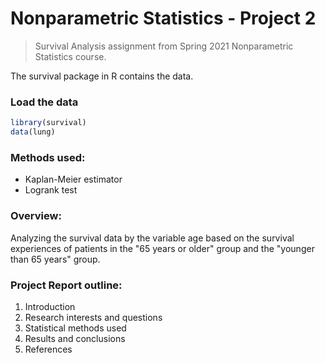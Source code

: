 # Nonparametric Statistics - Project 2
> Survival Analysis assignment from Spring 2021 Nonparametric Statistics course.

The survival package in R contains the data.

### Load the data
```R
library(survival)
data(lung)
```

### Methods used:
- Kaplan-Meier estimator
- Logrank test

### Overview:
Analyzing the survival data by the variable age based on the survival experiences of patients in the "65 years or older" group and the "younger than 65 years" group. 

### Project Report outline:
1. Introduction
2. Research interests and questions
3. Statistical methods used
4. Results and conclusions
5. References
